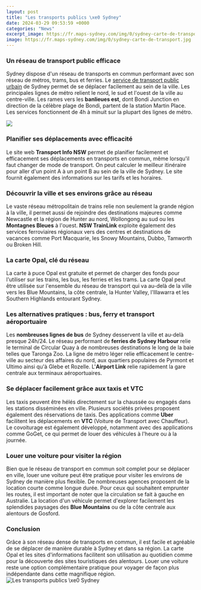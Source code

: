 ```yaml
---
layout: post
title: "Les transports publics \xe0 Sydney"
date: 2024-03-29 09:53:59 +0000
categories: "News"
excerpt_image: https://fr.maps-sydney.com/img/0/sydney-carte-de-transport.jpg
image: https://fr.maps-sydney.com/img/0/sydney-carte-de-transport.jpg
---
```


### Un réseau de transport public efficace
Sydney dispose d'un réseau de transports en commun performant avec son réseau de métros, trams, bus et ferries. Le [service de transport public urbain](https://codeces.github.io/2024-01-09-suudi-arabistan-dan-bahreyn-e-seyahat-etmek/) de Sydney permet de se déplacer facilement au sein de la ville. Les principales lignes de métro relient le nord, le sud et l'ouest de la ville au centre-ville. Les rames vers les **banlieues est**, dont Bondi Junction en direction de la célèbre plage de Bondi, partent de la station Martin Place. Les services fonctionnent de 4h à minuit sur la plupart des lignes de métro.

![](https://sydneymap360.com/img/1200/sydney-transports-map.jpg)
### Planifier ses déplacements avec efficacité
Le site web **Transport Info NSW** permet de planifier facilement et efficacement ses déplacements en transports en commun, même lorsqu'il faut changer de mode de transport. On peut calculer le meilleur itinéraire pour aller d'un point A à un point B au sein de la ville de Sydney. Le site fournit également des informations sur les tarifs et les horaires. 
### Découvrir la ville et ses environs grâce au réseau
Le vaste réseau métropolitain de trains relie non seulement la grande région à la ville, il permet aussi de rejoindre des destinations majeures comme Newcastle et la région de Hunter au nord, Wollongong au sud ou les **Montagnes Bleues** à l'ouest. **NSW TrainLink** exploite également des services ferroviaires régionaux vers des centres et destinations de vacances comme Port Macquarie, les Snowy Mountains, Dubbo, Tamworth ou Broken Hill. 
### La carte Opal, clé du réseau
La carte à puce Opal est gratuite et permet de charger des fonds pour l'utiliser sur les trains, les bus, les ferries et les trams. La carte Opal peut être utilisée sur l'ensemble du réseau de transport qui va au-delà de la ville vers les Blue Mountains, la côte centrale, la Hunter Valley, l'Illawarra et les Southern Highlands entourant Sydney.
### Les alternatives pratiques : bus, ferry et transport aéroportuaire
Les **nombreuses lignes de bus** de Sydney desservent la ville et au-delà presque 24h/24. Le réseau performant de **ferries de Sydney Harbour** relie le terminal de Circular Quay à de nombreuses destinations le long de la baie telles que Taronga Zoo. La ligne de métro léger relie efficacement le centre-ville au secteur des affaires du nord, aux quartiers populaires de Pyrmont et Ultimo ainsi qu'à Glebe et Rozelle. L'**Airport Link** relie rapidement la gare centrale aux terminaux aéroportuaires.
### Se déplacer facilement grâce aux taxis et VTC
Les taxis peuvent être hélés directement sur la chaussée ou engagés dans les stations disséminées en ville. Plusieurs sociétés privées proposent également des réservations de taxis. Des applications comme **Uber** facilitent les déplacements en **VTC** (Voiture de Transport avec Chauffeur). Le covoiturage est également développé, notamment avec des applications comme GoGet, ce qui permet de louer des véhicules à l'heure ou à la journée.
### Louer une voiture pour visiter la région
Bien que le réseau de transport en commun soit complet pour se déplacer en ville, louer une voiture peut être pratique pour visiter les environs de Sydney de manière plus flexible. De nombreuses agences proposent de la location courte comme longue durée. Pour ceux qui souhaitent emprunter les routes, il est important de noter que la circulation se fait à gauche en Australie. La location d'un véhicule permet d'explorer facilement les splendides paysages des **Blue Mountains** ou de la côte centrale aux alentours de Gosford.
### Conclusion 
Grâce à son réseau dense de transports en commun, il est facile et agréable de se déplacer de manière durable à Sydney et dans sa région. La carte Opal et les sites d'informations facilitent son utilisation au quotidien comme pour la découverte des sites touristiques des alentours. Louer une voiture reste une option complémentaire pratique pour voyager de façon plus indépendante dans cette magnifique région.
![Les transports publics \xe0 Sydney](https://fr.maps-sydney.com/img/0/sydney-carte-de-transport.jpg)